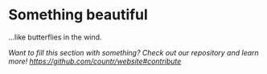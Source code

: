 # Something beautiful

...like butterflies in the wind.

*Want to fill this section with something? Check out our repository and learn more! https://github.com/countr/website#contribute*

<!-- whenever you've added your own content, delete this file! -->